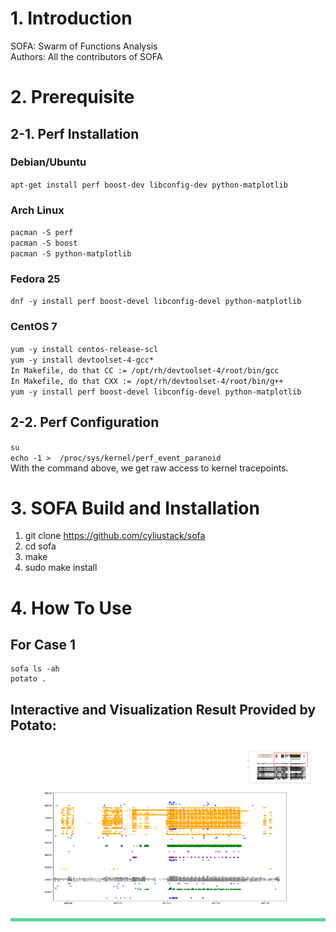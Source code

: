 # 1. Introduction
SOFA: Swarm of Functions Analysis  
Authors: All the contributors of SOFA

# 2. Prerequisite

## 2-1. Perf Installation 
### Debian/Ubuntu
`apt-get install perf boost-dev libconfig-dev python-matplotlib` 
### Arch Linux
`pacman -S perf`  
`pacman -S boost`  
`pacman -S python-matplotlib`  
### Fedora 25
`dnf -y install perf boost-devel libconfig-devel python-matplotlib`
### CentOS 7
`yum -y install centos-release-scl`  
`yum -y install devtoolset-4-gcc*`  
`In Makefile, do that CC := /opt/rh/devtoolset-4/root/bin/gcc`  
`In Makefile, do that CXX := /opt/rh/devtoolset-4/root/bin/g++`  
`yum -y install perf boost-devel libconfig-devel python-matplotlib`  





## 2-2. Perf Configuration
`su`  
`echo -1 >  /proc/sys/kernel/perf_event_paranoid`    
With the command above, we get raw access to kernel tracepoints.

# 3. SOFA Build and Installation 
1. git clone https://github.com/cyliustack/sofa
2. cd sofa 
3. make 
4. sudo make install

# 4. How To Use
## For Case 1
```
sofa ls -ah  
potato .    
```
## Interactive and Visualization Result Provided by Potato:  
![Alt text](demo.png)

